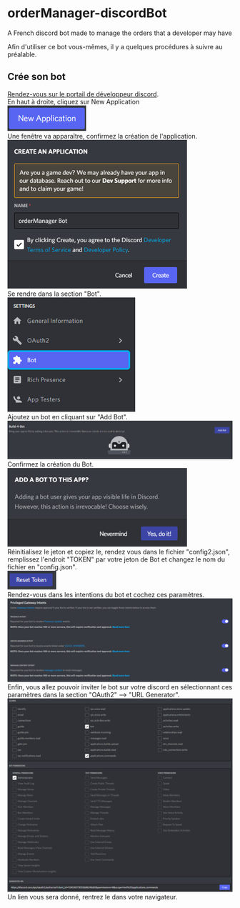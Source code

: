 # orderManager-discordBot
A French discord bot made to manage the orders that a developer may have

Afin d'utiliser ce bot vous-mêmes, il y a quelques procédures à suivre au préalable.

## Crée son bot
[Rendez-vous sur le portail de développeur discord](https://discord.com/developers/applications). </br>
En haut à droite, cliquez sur New Application </br>
![New application Image](https://github.com/EAnathos/orderManager-discordBot/blob/main/images/new_application.png) </br>
Une fenêtre va apparaître, confirmez la création de l'application. </br>
![Create an application Image](https://github.com/EAnathos/orderManager-discordBot/blob/main/images/application_create.png) </br>
Se rendre dans la section "Bot". </br>
![Bot section Image](https://github.com/EAnathos/orderManager-discordBot/blob/main/images/bot_section.png) </br>
Ajoutez un bot en cliquant sur "Add Bot". </br>
![Add bot Image](https://github.com/EAnathos/orderManager-discordBot/blob/main/images/add_bot.png) </br>
Confirmez la création du Bot. </br>
![Add bot confirmation Image](https://github.com/EAnathos/orderManager-discordBot/blob/main/images/add_bot_confirmation.png) </br>
Réinitialisez le jeton et copiez le, rendez vous dans le fichier "config2.json", remplissez l'endroit "TOKEN" par votre jeton de Bot et changez le nom du fichier en "config.json". </br>
![Reset token Image](https://github.com/EAnathos/orderManager-discordBot/blob/main/images/reset_token.png) </br>
Rendez-vous dans les intentions du bot et cochez ces paramètres. </br>
![Intents Image](https://github.com/EAnathos/orderManager-discordBot/blob/main/images/intents.png) </br>
Enfin, vous allez pouvoir inviter le bot sur votre discord en sélectionnant ces paramètres dans la section "OAuth2" --> "URL Generator". </br>
![Invit Bot Image](https://github.com/EAnathos/orderManager-discordBot/blob/main/images/invit_bot.png) </br>
Un lien vous sera donné, rentrez le dans votre navigateur.
